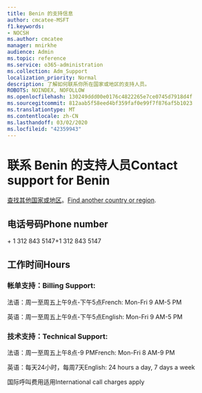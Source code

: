 ```yaml
---
title: Benin 的支持信息
author: cmcatee-MSFT
f1.keywords:
- NOCSH
ms.author: cmcatee
manager: mnirkhe
audience: Admin
ms.topic: reference
ms.service: o365-administration
ms.collection: Adm_Support
localization_priority: Normal
description: 了解如何联系你所在国家或地区的支持人员。
ROBOTS: NOINDEX, NOFOLLOW
ms.openlocfilehash: 130249ddd00e0176c4822265e7ce0745d7918d4f
ms.sourcegitcommit: 812aab5f58eed4bf359faf0e99f7f876af5b1023
ms.translationtype: MT
ms.contentlocale: zh-CN
ms.lasthandoff: 03/02/2020
ms.locfileid: "42359943"
---
```

# <a name="contact-support-for-benin"></a><span data-ttu-id="5c011-103">联系 Benin 的支持人员</span><span class="sxs-lookup"><span data-stu-id="5c011-103">Contact support for Benin</span></span>

<span data-ttu-id="5c011-104">[查找其他国家或地区](../contact-support-for-business-products.md)。</span><span class="sxs-lookup"><span data-stu-id="5c011-104">[Find another country or region](../contact-support-for-business-products.md).</span></span>

## <a name="phone-number"></a><span data-ttu-id="5c011-105">电话号码</span><span class="sxs-lookup"><span data-stu-id="5c011-105">Phone number</span></span>
<span data-ttu-id="5c011-106">+ 1 312 843 5147</span><span class="sxs-lookup"><span data-stu-id="5c011-106">+1 312 843 5147</span></span>

## <a name="hours"></a><span data-ttu-id="5c011-107">工作时间</span><span class="sxs-lookup"><span data-stu-id="5c011-107">Hours</span></span>
### <a name="billing-support"></a><span data-ttu-id="5c011-108">帐单支持：</span><span class="sxs-lookup"><span data-stu-id="5c011-108">Billing Support:</span></span>

<span data-ttu-id="5c011-109">法语：周一至周五上午9点-下午5点</span><span class="sxs-lookup"><span data-stu-id="5c011-109">French: Mon-Fri 9 AM-5 PM</span></span>

<span data-ttu-id="5c011-110">英语：周一至周五上午9点-下午5点</span><span class="sxs-lookup"><span data-stu-id="5c011-110">English: Mon-Fri 9 AM-5 PM</span></span>

### <a name="technical-support"></a><span data-ttu-id="5c011-111">技术支持：</span><span class="sxs-lookup"><span data-stu-id="5c011-111">Technical Support:</span></span>

<span data-ttu-id="5c011-112">法语：周一至周五上午8点-9 PM</span><span class="sxs-lookup"><span data-stu-id="5c011-112">French: Mon-Fri 8 AM-9 PM</span></span>

<span data-ttu-id="5c011-113">英语：每天24小时，每周7天</span><span class="sxs-lookup"><span data-stu-id="5c011-113">English: 24 hours a day, 7 days a week</span></span>

<span data-ttu-id="5c011-114">国际呼叫费用适用</span><span class="sxs-lookup"><span data-stu-id="5c011-114">International call charges apply</span></span>
